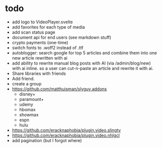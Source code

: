 # todo

-   add logo to VideoPlayer.svelte
-   add favorites for each type of media
-   add scan status page
-   document api for end users (see markdown stuff)
-   crypto payments (one-time)
-   switch fonts to .woff2 instead of .ttf
-   autoblogger: search google for top 5 articles and combine them into one new article rewritten with ai
-   add ability to rewrite manual blog posts with AI (via /admin/blog/new) with ai inline. so a user can cut-n-paste an article and rewrite it with ai.
-   Share libraries with friends
-   Add friend.
-   create a group
-   https://github.com/matthuisman/slyguy.addons
    -   disney+
    -   paramount+
    -   udemy
    -   hbomax
    -   showmax
    -   espn
    -   hulu
-   https://github.com/eracknaphobia/plugin.video.slingtv
-   https://github.com/eracknaphobia/plugin.video.nhlgcl
-   add pagination (but I forgot where)
